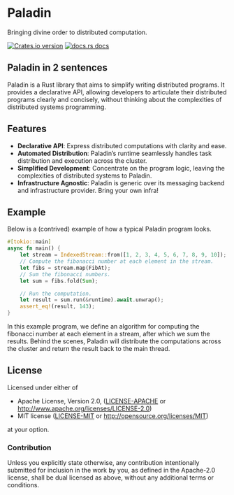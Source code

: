 # Paladin

Bringing divine order to distributed computation.

[![Crates.io version](https://img.shields.io/crates/v/paladin-core.svg?style=flat-square)](https://crates.io/crates/paladin-core)
[![docs.rs docs](https://img.shields.io/badge/docs-latest-blue.svg?style=flat-square)](https://docs.rs/paladin-core)

## Paladin in 2 sentences

Paladin is a Rust library that aims to simplify writing distributed programs. It provides a declarative API, allowing developers to articulate their distributed programs clearly and concisely, without thinking about the complexities of distributed systems programming.

## Features
- **Declarative API**: Express distributed computations with clarity and ease.
- **Automated Distribution**: Paladin’s runtime seamlessly handles task
  distribution and execution across the cluster.
- **Simplified Development**: Concentrate on the program logic, leaving the complexities of distributed systems to Paladin.
- **Infrastructure Agnostic**: Paladin is generic over its messaging backend and infrastructure provider. Bring your own infra!

## Example
Below is a (contrived) example of how a typical Paladin program looks.

```rust
#[tokio::main]
async fn main() {
    let stream = IndexedStream::from([1, 2, 3, 4, 5, 6, 7, 8, 9, 10]);
    // Compute the fibonacci number at each element in the stream.
    let fibs = stream.map(FibAt);
    // Sum the fibonacci numbers.
    let sum = fibs.fold(Sum);

    // Run the computation.
    let result = sum.run(&runtime).await.unwrap();
    assert_eq!(result, 143);
}
```
In this example program, we define an algorithm for computing the fibonacci number at each element in a stream, after which we sum the results. Behind the scenes, Paladin will distribute the computations across the cluster and return the result back to the main thread.

## License

Licensed under either of

* Apache License, Version 2.0, ([LICENSE-APACHE](LICENSE-APACHE) or http://www.apache.org/licenses/LICENSE-2.0)
* MIT license ([LICENSE-MIT](LICENSE-MIT) or http://opensource.org/licenses/MIT)

at your option.


### Contribution

Unless you explicitly state otherwise, any contribution intentionally submitted for inclusion in the work by you, as defined in the Apache-2.0 license, shall be dual licensed as above, without any additional terms or conditions.